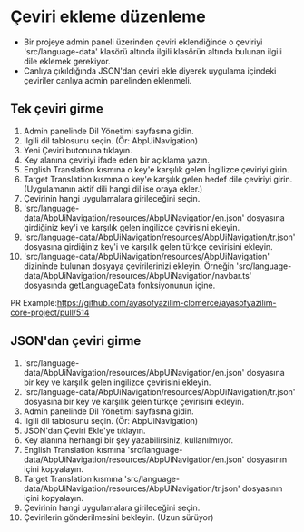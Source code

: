 # Çeviri ekleme düzenleme

- Bir projeye admin paneli üzerinden çeviri eklendiğinde o çeviriyi 'src/language-data' klasörü altında ilgili klasörün altında bulunan ilgili dile eklemek gerekiyor.
- Canlıya çıkıldığında JSON'dan çeviri ekle diyerek uygulama içindeki çeviriler canlıya admin panelinden eklenmeli.

## Tek çeviri girme

1. Admin panelinde Dil Yönetimi sayfasına gidin.
2. İlgili dil tablosunu seçin. (Ör: AbpUiNavigation)
3. Yeni Çeviri butonuna tıklayın.
4. Key alanına çeviriyi ifade eden bir açıklama yazın.
5. English Translation kısmına o key'e karşılık gelen İngilizce çeviriyi girin.
6. Target Translation kısmına o key'e karşılık gelen hedef dile çeviriyi girin. (Uygulamanın aktif dili hangi dil ise oraya ekler.)
7. Çevirinin hangi uygulamalara girileceğini seçin.
8. 'src/language-data/AbpUiNavigation/resources/AbpUiNavigation/en.json' dosyasına girdiğiniz key'i ve karşılık gelen ingilizce çevirisini ekleyin.
9. 'src/language-data/AbpUiNavigation/resources/AbpUiNavigation/tr.json' dosyasına girdiğiniz key'i ve karşılık gelen türkçe çevirisini ekleyin.
10. 'src/language-data/AbpUiNavigation/resources/AbpUiNavigation' dizininde bulunan dosyaya çevirilerinizi ekleyin. Örneğin 'src/language-data/AbpUiNavigation/resources/AbpUiNavigation/navbar.ts' dosyasında getLanguageData fonksiyonunun içine.

PR Example:https://github.com/ayasofyazilim-clomerce/ayasofyazilim-core-project/pull/514

## JSON'dan çeviri girme

1. 'src/language-data/AbpUiNavigation/resources/AbpUiNavigation/en.json' dosyasına bir key ve karşılık gelen ingilizce çevirisini ekleyin.
2. 'src/language-data/AbpUiNavigation/resources/AbpUiNavigation/tr.json' dosyasına bir key ve karşılık gelen türkçe çevirisini ekleyin.
3. Admin panelinde Dil Yönetimi sayfasına gidin.
4. İlgili dil tablosunu seçin. (Ör: AbpUiNavigation)
5. JSON'dan Çeviri Ekle'ye tıklayın.
6. Key alanına herhangi bir şey yazabilirsiniz, kullanılmıyor.
7. English Translation kısmına 'src/language-data/AbpUiNavigation/resources/AbpUiNavigation/en.json' dosyasının içini kopyalayın.
8. Target Translation kısmına 'src/language-data/AbpUiNavigation/resources/AbpUiNavigation/tr.json' dosyasının içini kopyalayın.
9. Çevirinin hangi uygulamalara girileceğini seçin.
10. Çevirilerin gönderilmesini bekleyin. (Uzun sürüyor)
